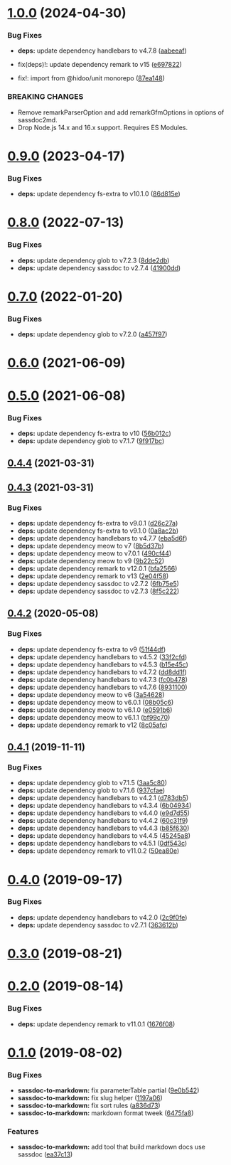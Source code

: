 # [1.0.0](https://github.com/hidoo/sassdoc-to-markdown/compare/v0.9.0...v1.0.0) (2024-04-30)


### Bug Fixes

* **deps:** update dependency handlebars to v4.7.8 ([aabeeaf](https://github.com/hidoo/sassdoc-to-markdown/commit/aabeeafb60b482860e99a3b298209d20879def6c))


* fix(deps)!: update dependency remark to v15 ([e697822](https://github.com/hidoo/sassdoc-to-markdown/commit/e697822a84ae5875caf038c11e4799f792f3af73))
* fix!: import from @hidoo/unit monorepo ([87ea148](https://github.com/hidoo/sassdoc-to-markdown/commit/87ea148020d1cc66e92fd208c1b994fa96547be8))


### BREAKING CHANGES

* Remove remarkParserOption and add remarkGfmOptions in options of sassdoc2md.
* Drop Node.js 14.x and 16.x support. Requires ES Modules.



# [0.9.0](https://github.com/hidoo/sassdoc-to-markdown/compare/v0.8.0...v0.9.0) (2023-04-17)


### Bug Fixes

* **deps:** update dependency fs-extra to v10.1.0 ([86d815e](https://github.com/hidoo/sassdoc-to-markdown/commit/86d815eb4ea15f3c168313132c909d77a8a87c32))



# [0.8.0](https://github.com/hidoo/sassdoc-to-markdown/compare/v0.7.0...v0.8.0) (2022-07-13)


### Bug Fixes

* **deps:** update dependency glob to v7.2.3 ([8dde2db](https://github.com/hidoo/sassdoc-to-markdown/commit/8dde2dbc80e9f55a6744b4a8eed1d34b58ebf176))
* **deps:** update dependency sassdoc to v2.7.4 ([41900dd](https://github.com/hidoo/sassdoc-to-markdown/commit/41900ddb9854ee23a621cce323e75a1851999b22))



# [0.7.0](https://github.com/hidoo/sassdoc-to-markdown/compare/v0.6.0...v0.7.0) (2022-01-20)


### Bug Fixes

* **deps:** update dependency glob to v7.2.0 ([a457f97](https://github.com/hidoo/sassdoc-to-markdown/commit/a457f9718f805b1bfda1559e573dbdd19bf3f462))



# [0.6.0](https://github.com/hidoo/sassdoc-to-markdown/compare/v0.5.0...v0.6.0) (2021-06-09)



# [0.5.0](https://github.com/hidoo/sassdoc-to-markdown/compare/v0.4.4...v0.5.0) (2021-06-08)


### Bug Fixes

* **deps:** update dependency fs-extra to v10 ([56b012c](https://github.com/hidoo/sassdoc-to-markdown/commit/56b012c3199491822640e2cc1f5156e7ac30d9ef))
* **deps:** update dependency glob to v7.1.7 ([9f917bc](https://github.com/hidoo/sassdoc-to-markdown/commit/9f917bc83ac4059ad483310e3a991853aa9bfb41))



## [0.4.4](https://github.com/hidoo/sassdoc-to-markdown/compare/v0.4.3...v0.4.4) (2021-03-31)



## [0.4.3](https://github.com/hidoo/sassdoc-to-markdown/compare/v0.4.2...v0.4.3) (2021-03-31)


### Bug Fixes

* **deps:** update dependency fs-extra to v9.0.1 ([d26c27a](https://github.com/hidoo/sassdoc-to-markdown/commit/d26c27a29268d1b05d5331d4111974b4c689f518))
* **deps:** update dependency fs-extra to v9.1.0 ([0a8ac2b](https://github.com/hidoo/sassdoc-to-markdown/commit/0a8ac2b7e83180dbf8b3346233bc1666cc29d170))
* **deps:** update dependency handlebars to v4.7.7 ([eba5d6f](https://github.com/hidoo/sassdoc-to-markdown/commit/eba5d6f1cbd4923e007891fde01937913041db30))
* **deps:** update dependency meow to v7 ([8b5d37b](https://github.com/hidoo/sassdoc-to-markdown/commit/8b5d37b6afbac13870675f8b3fb0d3c4b0b39083))
* **deps:** update dependency meow to v7.0.1 ([490cf44](https://github.com/hidoo/sassdoc-to-markdown/commit/490cf446248bfc88174483a54eaf842e0405cf29))
* **deps:** update dependency meow to v9 ([9b22c52](https://github.com/hidoo/sassdoc-to-markdown/commit/9b22c524aa0c472533d3bf9dbf7d10b11cad1ec1))
* **deps:** update dependency remark to v12.0.1 ([bfa2566](https://github.com/hidoo/sassdoc-to-markdown/commit/bfa2566301b0e524f633c02d81524634762b8639))
* **deps:** update dependency remark to v13 ([2e04f58](https://github.com/hidoo/sassdoc-to-markdown/commit/2e04f5803e4c9bf06e5ab91cc1a4f47d2fe7fbfe))
* **deps:** update dependency sassdoc to v2.7.2 ([6fb75e5](https://github.com/hidoo/sassdoc-to-markdown/commit/6fb75e5432fc9de4c71ccd0a22613beee1f33364))
* **deps:** update dependency sassdoc to v2.7.3 ([8f5c222](https://github.com/hidoo/sassdoc-to-markdown/commit/8f5c22261f4367306ba38ffc23d0788ed2b00a82))



## [0.4.2](https://github.com/hidoo/sassdoc-to-markdown/compare/v0.4.1...v0.4.2) (2020-05-08)


### Bug Fixes

* **deps:** update dependency fs-extra to v9 ([51f44df](https://github.com/hidoo/sassdoc-to-markdown/commit/51f44dfc21f63e02fa7dcb1b60d9191e0e48ee61))
* **deps:** update dependency handlebars to v4.5.2 ([33f2cfd](https://github.com/hidoo/sassdoc-to-markdown/commit/33f2cfdcc0469178105b4366af7ec3f3e0f65840))
* **deps:** update dependency handlebars to v4.5.3 ([b15e45c](https://github.com/hidoo/sassdoc-to-markdown/commit/b15e45c793255452c26c707aaad88d1a04db2def))
* **deps:** update dependency handlebars to v4.7.2 ([dd8dd1f](https://github.com/hidoo/sassdoc-to-markdown/commit/dd8dd1f0a8868f03595a51401edfd61392d732d7))
* **deps:** update dependency handlebars to v4.7.3 ([fc0b478](https://github.com/hidoo/sassdoc-to-markdown/commit/fc0b4780e1153c5aecea97ee0ae1266256bf3413))
* **deps:** update dependency handlebars to v4.7.6 ([8931100](https://github.com/hidoo/sassdoc-to-markdown/commit/8931100b399f50904386a1aff3fcae574f8ffc19))
* **deps:** update dependency meow to v6 ([3a54628](https://github.com/hidoo/sassdoc-to-markdown/commit/3a546283dd487766767eef2ac856c401489cae88))
* **deps:** update dependency meow to v6.0.1 ([08b05c6](https://github.com/hidoo/sassdoc-to-markdown/commit/08b05c6507e52e354f043befd3db8beccdec135f))
* **deps:** update dependency meow to v6.1.0 ([e0591b6](https://github.com/hidoo/sassdoc-to-markdown/commit/e0591b664dafbb204602354d092b0e40599cd415))
* **deps:** update dependency meow to v6.1.1 ([bf99c70](https://github.com/hidoo/sassdoc-to-markdown/commit/bf99c706fe24764b71e63dd91017cd025cd21251))
* **deps:** update dependency remark to v12 ([8c05afc](https://github.com/hidoo/sassdoc-to-markdown/commit/8c05afc3bdca52a66112d00fdf24404308f459b3))



## [0.4.1](https://github.com/hidoo/sassdoc-to-markdown/compare/v0.4.0...v0.4.1) (2019-11-11)


### Bug Fixes

* **deps:** update dependency glob to v7.1.5 ([3aa5c80](https://github.com/hidoo/sassdoc-to-markdown/commit/3aa5c809fb2cb61e7a85acc69cc6aadf439fa005))
* **deps:** update dependency glob to v7.1.6 ([937cfae](https://github.com/hidoo/sassdoc-to-markdown/commit/937cfaef4a126099d68cab8563f9e4f61962a8ba))
* **deps:** update dependency handlebars to v4.2.1 ([d783db5](https://github.com/hidoo/sassdoc-to-markdown/commit/d783db59e04ff80091f88b00ab9b04282f8bfa1c))
* **deps:** update dependency handlebars to v4.3.4 ([6b04934](https://github.com/hidoo/sassdoc-to-markdown/commit/6b049349500dad991a296926b5cdf9f52d3c75cc))
* **deps:** update dependency handlebars to v4.4.0 ([e9d7d55](https://github.com/hidoo/sassdoc-to-markdown/commit/e9d7d55d3e41d9fa205e24b782ca69e73e91cc4c))
* **deps:** update dependency handlebars to v4.4.2 ([60c31f9](https://github.com/hidoo/sassdoc-to-markdown/commit/60c31f9add11022064f32acb57723242088d9e78))
* **deps:** update dependency handlebars to v4.4.3 ([b85f630](https://github.com/hidoo/sassdoc-to-markdown/commit/b85f6308f6811ca1d78cfbdfcbcb62ea631554d6))
* **deps:** update dependency handlebars to v4.4.5 ([45245a8](https://github.com/hidoo/sassdoc-to-markdown/commit/45245a849d401b2d52320401f1820aac912a2565))
* **deps:** update dependency handlebars to v4.5.1 ([0df543c](https://github.com/hidoo/sassdoc-to-markdown/commit/0df543c89aaaf3ca28fabe36278f1543ce2b4209))
* **deps:** update dependency remark to v11.0.2 ([50ea80e](https://github.com/hidoo/sassdoc-to-markdown/commit/50ea80e87560beca1c1f563417d7aaf107a9ce2c))



# [0.4.0](https://github.com/hidoo/sassdoc-to-markdown/compare/v0.3.0...v0.4.0) (2019-09-17)


### Bug Fixes

* **deps:** update dependency handlebars to v4.2.0 ([2c9f0fe](https://github.com/hidoo/sassdoc-to-markdown/commit/2c9f0fe60b56c158029ece0f96726b8f0bb12e78))
* **deps:** update dependency sassdoc to v2.7.1 ([363612b](https://github.com/hidoo/sassdoc-to-markdown/commit/363612b64fbbc6a1b714cb8d842adf2e7479ed4c))



# [0.3.0](https://github.com/hidoo/sassdoc-to-markdown/compare/v0.2.0...v0.3.0) (2019-08-21)



# [0.2.0](https://github.com/hidoo/sassdoc-to-markdown/compare/v0.1.0...v0.2.0) (2019-08-14)


### Bug Fixes

* **deps:** update dependency remark to v11.0.1 ([1676f08](https://github.com/hidoo/sassdoc-to-markdown/commit/1676f084ac6d1f20bbf53c114eba4ec76f36e48b))



# [0.1.0](https://github.com/hidoo/sassdoc-to-markdown/compare/ea37c1364623aa0f0ae56e5ef233b1fb6686641a...v0.1.0) (2019-08-02)


### Bug Fixes

* **sassdoc-to-markdown:** fix parameterTable partial ([9e0b542](https://github.com/hidoo/sassdoc-to-markdown/commit/9e0b5428061d3379a079955a9101c04603f656c1))
* **sassdoc-to-markdown:** fix slug helper ([1197a06](https://github.com/hidoo/sassdoc-to-markdown/commit/1197a060ae505ebdfdb5b9ae45ac98bb60b9af98))
* **sassdoc-to-markdown:** fix sort rules ([a836d73](https://github.com/hidoo/sassdoc-to-markdown/commit/a836d73d61a4488247fbc3a5c939e35d9ea0a173))
* **sassdoc-to-markdown:** markdown format tweek ([6475fa8](https://github.com/hidoo/sassdoc-to-markdown/commit/6475fa8ecc7d344944a40e175295a305ffeaac21))


### Features

* **sassdoc-to-markdown:** add tool that build markdown docs use sassdoc ([ea37c13](https://github.com/hidoo/sassdoc-to-markdown/commit/ea37c1364623aa0f0ae56e5ef233b1fb6686641a))



